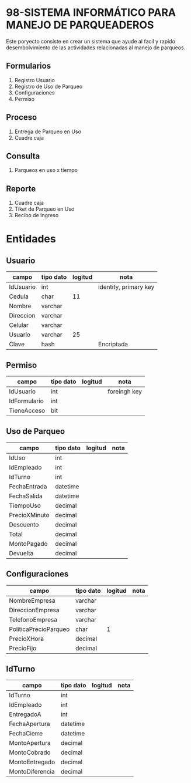# 98-SISTEMA INFORMÁTICO PARA MANEJO DE PARQUEADEROS

Este poryecto consiste en crear un sistema que ayude al facil y rapido desembolvimiento de las actividades relacionadas al manejo de parqueos.

## Formularios

1. Registro Usuario
2. Registro de Uso de Parqueo
3. Configuraciones
4. Permiso

## Proceso

1. Entrega de Parqueo en Uso
2. Cuadre caja

## Consulta

1. Parqueos en uso x tiempo

## Reporte

1. Cuadre caja
2. Tiket de Parqueo en Uso
3. Recibo de Ingreso

# Entidades

## Usuario

campo|tipo dato|logitud|nota
---|---|---|---
IdUsuario|int||identity, primary key
Cedula|char|11
Nombre|varchar
Direccion|varchar
Celular|varchar
Usuario|varchar|25
Clave|hash||Encriptada

## Permiso
campo|tipo dato|logitud|nota
---|---|---|---
IdUsuario|int||foreingh key
IdFormulario|int
TieneAcceso|bit

## Uso de Parqueo
campo|tipo dato|logitud|nota
---|---|---|---
IdUso|int
IdEmpleado|int
IdTurno|int
FechaEntrada|datetime
FechaSalida|datetime
TiempoUso|decimal
PrecioXMinuto|decimal
Descuento|decimal
Total|decimal
MontoPagado|decimal
Devuelta|decimal

## Configuraciones
campo|tipo dato|logitud|nota
---|---|---|---
NombreEmpresa|varchar
DireccionEmpresa|varchar
TelefonoEmpresa|varchar
PoliticaPrecioParqueo|char|1
PrecioXHora|decimal
PrecioFijo|decimal

## IdTurno
campo|tipo dato|logitud|nota
---|---|---|---
IdTurno|int
IdEmpleado|int
EntregadoA|int
FechaApertura|datetime
FechaCierre|datetime
MontoApertura|decimal
MontoCobrado|decimal
MontoEntregado|decimal
MontoDiferencia|decimal